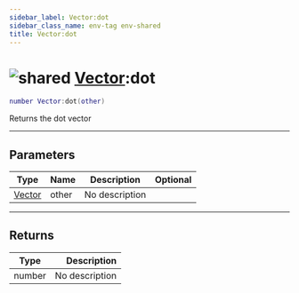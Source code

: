 ```yaml
---
sidebar_label: Vector:dot
sidebar_class_name: env-tag env-shared
title: Vector:dot
---
```


# <img src='/img/wiki/shared.png' alt='shared' classname='env-tag' /> [Vector](../vector/README.md):dot

```lua
number Vector:dot(other)
```

Returns the dot vector<br/>

-----------------
## Parameters

| Type   | Name | Description | Optional |
| ------ | ---- | ----------- | -------: |
| [Vector](../vector/README.md) | other | No description |   |

-----------------
## Returns

| Type   | Description |
| ------ | ----------: |
| number | No description |
